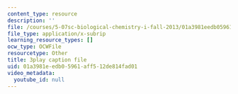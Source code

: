```yaml
---
content_type: resource
description: ''
file: /courses/5-07sc-biological-chemistry-i-fall-2013/01a3981eedb05961aff512de814fad01_VykaDbJIb8A.vtt
file_type: application/x-subrip
learning_resource_types: []
ocw_type: OCWFile
resourcetype: Other
title: 3play caption file
uid: 01a3981e-edb0-5961-aff5-12de814fad01
video_metadata:
  youtube_id: null
---
```

